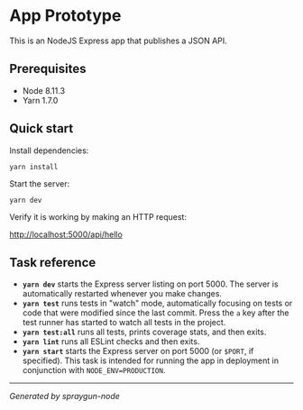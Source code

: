 # App Prototype

This is an NodeJS Express app that publishes a JSON API.

## Prerequisites

- Node 8.11.3
- Yarn 1.7.0

## Quick start

Install dependencies:

```
yarn install
```

Start the server:

```
yarn dev
```

Verify it is working by making an HTTP request:

<http://localhost:5000/api/hello>

## Task reference

- **`yarn dev`** starts the Express server listing on port 5000. The server is automatically restarted whenever you make changes.
- **`yarn test`** runs tests in "watch" mode, automatically focusing on tests or code that were modified since the last commit. Press the `a` key after the test runner has started to watch all tests in the project.
- **`yarn test:all`** runs all tests, prints coverage stats, and then exits.
- **`yarn lint`** runs all ESLint checks and then exits.
- **`yarn start`** starts the Express server on port 5000 (or `$PORT`, if specified). This task is intended for running the app in deployment in conjunction with `NODE_ENV=PRODUCTION`.

---

_Generated by spraygun-node_
